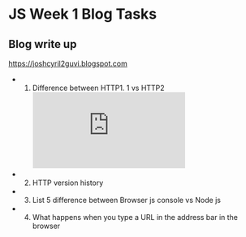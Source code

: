 # JS Week 1 Blog Tasks

## Blog write up
https://joshcyril2guvi.blogspot.com

 - 1. Difference between HTTP1. 1 vs HTTP2 ![Link✔](https://joshcyril2guvi.blogspot.com/p/difference-between-http11-vs-http2.html)

 - 2. HTTP version history

 - 3. List 5 difference between Browser js console vs Node js

 - 4. What happens when you type a URL in the address bar in the browser